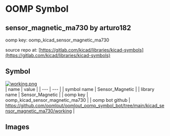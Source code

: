 # OOMP Symbol  
## sensor_magnetic_ma730  by arturo182  
  
oomp key: oomp_kicad_sensor_magnetic_ma730  
  
source repo at: [https://gitlab.com/kicad/libraries/kicad-symbols](https://gitlab.com/kicad/libraries/kicad-symbols)  
## Symbol  
  
[![working.png](working_600.png)](working.png)  
| name | value | 
| --- | --- | 
| symbol name | Sensor_Magnetic | 
| library name | Sensor_Magnetic | 
| oomp key | oomp_kicad_sensor_magnetic_ma730 | 
| oomp bot github | https://github.com/oomlout/oomlout_oomp_symbol_bot/tree/main/kicad_sensor_magnetic_ma730/working | 
## Images  
